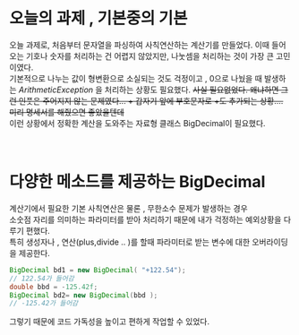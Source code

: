 # 오늘의 과제 , 기본중의 기본
오늘 과제로, 처음부터 문자열을 파싱하여 사칙연산하는 계산기를 만들었다.
 이때 들어오는 기호나 숫자를 처리하는 건 어렵지 않았지만, 나눗셈을 처리하는 것이 가장 큰 고민이였다.   
 기본적으로 나누는 값이 형변환으로 소실되는 것도 걱정이고 , 0으로 나눴을 때 발생하는 
*ArithmeticException* 을 처리하는 상황도 필요했다.
~~사실 필요없었다. 왜냐하면 그런 인풋은 주어지지 않는 문제였다... + 갑자기 앞에 부호문자로 +도 추가되는 상황.... 미리 명세서를 해줬으면 좋았을텐데~~   
이런 상황에서 정확한 계산을 도와주는 자료형 클래스 BigDecimal이 필요했다.
<br>
<Br>
<br>
# 다양한 메소드를 제공하는 BigDecimal
계산기에서 필요한 기본 사칙연산은 물론 , 무한소수 문제가 발생하는 경우   
소숫점 자리를 의미하는 파라미터를 받아 처리하기 때문에 내가 걱정하는 예외상황을 다루기 편했다.   
특히 생성자나 , 연산(plus,divide .. )를 할때 파라미터로 받는 변수에 대한 오버라이딩을 제공한다.   
```java
BigDecimal bd1 = new BigDecimal( "+122.54");
// 122.54가 들어감
double bbd = -125.42f;
BigDecimal bd2= new BigDecimal(bbd );
// -125.42가 들어감
```
그렇기 때문에 코드 가독성을 높이고 편하게 작업할 수 있었다.
